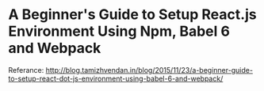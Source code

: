 # A Beginner's Guide to Setup React.js Environment Using Npm, Babel 6 and Webpack
Referance: http://blog.tamizhvendan.in/blog/2015/11/23/a-beginner-guide-to-setup-react-dot-js-environment-using-babel-6-and-webpack/
